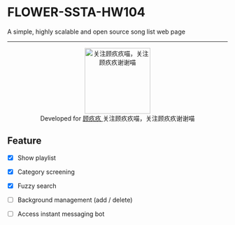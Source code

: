 # FLOWER-SSTA-HW104

A simple, highly scalable and open source song list web page

---

<div align=center>
  <img width="150" height="150" src="https://i2.hdslb.com/bfs/face/0a5cee2c95b43387567e44270cbfd4bcd9b81543.jpg@240w_240h_1c_1s.webp" alt="关注顾疚疚喵，关注顾疚疚谢谢喵"/> 
</div>

<div align=center>
  Developed for
  <a href="https://space.bilibili.com/13630808/" target="_blank" rel="external"> 
    顾疚疚
  </a>
  关注顾疚疚喵，关注顾疚疚谢谢喵
</div>

## Feature
- [x] Show playlist
- [x] Category screening
- [x] Fuzzy search
- [ ] Background management (add / delete)
- [ ] Access instant messaging bot


